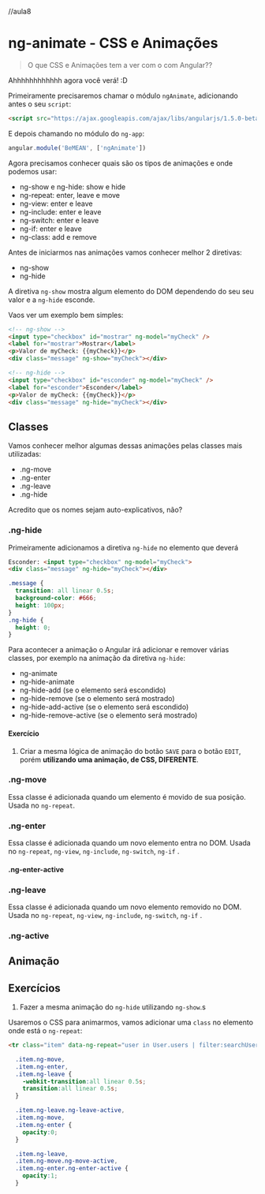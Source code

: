 //aula8
# ng-animate - CSS e Animações

> O que CSS e Animações tem a ver com o com Angular??

Ahhhhhhhhhhhh agora você verá! :D

Primeiramente precisaremos chamar o módulo `ngAnimate`, adicionando antes o seu `script`:

```html
<script src="https://ajax.googleapis.com/ajax/libs/angularjs/1.5.0-beta.2/angular-animate.js"></script>
```

E depois chamando no módulo do `ng-app`:

```js
angular.module('BeMEAN', ['ngAnimate'])
```

Agora precisamos conhecer quais são os tipos de animações e onde podemos usar:

- ng-show e ng-hide: show e hide
- ng-repeat: enter, leave e move
- ng-view: enter e leave
- ng-include: enter e leave
- ng-switch: enter e leave
- ng-if: enter e leave
- ng-class: add e remove

Antes de iniciarmos nas animações vamos conhecer melhor 2 diretivas:

- ng-show
- ng-hide

A diretiva `ng-show` mostra algum elemento do DOM dependendo do seu seu valor e a `ng-hide` esconde.

Vaos ver um exemplo bem simples:

```html
<!-- ng-show -->
<input type="checkbox" id="mostrar" ng-model="myCheck" />
<label for="mostrar">Mostrar</label>
<p>Valor de myCheck: {{myCheck}}</p>
<div class="message" ng-show="myCheck"></div>

<!-- ng-hide -->
<input type="checkbox" id="esconder" ng-model="myCheck" />
<label for="esconder">Esconder</label>
<p>Valor de myCheck: {{myCheck}}</p>
<div class="message" ng-hide="myCheck"></div>
```


## Classes

Vamos conhecer melhor algumas dessas animações pelas classes mais utilizadas:

- .ng-move
- .ng-enter
- .ng-leave
- .ng-hide

Acredito que os nomes sejam auto-explicativos, não?

### .ng-hide

Primeiramente adicionamos a diretiva `ng-hide` no elemento que deverá

```html
Esconder: <input type="checkbox" ng-model="myCheck">
<div class="message" ng-hide="myCheck"></div>
```

```css
.message {
  transition: all linear 0.5s;
  background-color: #666;
  height: 100px;
}
.ng-hide {
  height: 0;
}
```


Para acontecer a animação o Angular irá adicionar e remover várias classes, por exemplo na animação da diretiva `ng-hide`:

- ng-animate
- ng-hide-animate
- ng-hide-add (se o elemento será escondido)
- ng-hide-remove (se o elemento será mostrado)
- ng-hide-add-active (se o elemento será escondido)
- ng-hide-remove-active (se o elemento será mostrado)

#### Exercício

1) Criar a mesma lógica de animação do botão `SAVE` para o botão `EDIT`, porém **utilizando uma animação, de CSS, DIFERENTE**.

### .ng-move

Essa classe é adicionada quando um elemento é movido de sua posição.
Usada no `ng-repeat`.

### .ng-enter

Essa classe é adicionada quando um novo elemento entra no DOM.
Usada no `ng-repeat`, `ng-view`, `ng-include`, `ng-switch`, `ng-if` .

#### .ng-enter-active

### .ng-leave

Essa classe é adicionada quando um novo elemento removido no DOM.
Usada no `ng-repeat`, `ng-view`, `ng-include`, `ng-switch`, `ng-if` .


### .ng-active

## Animação


## Exercícios

1) Fazer a mesma animação do `ng-hide` utilizando `ng-show`.s

Usaremos o CSS para animarmos, vamos adicionar uma `class` no elemento onde está o `ng-repeat`:

```html
<tr class="item" data-ng-repeat="user in User.users | filter:searchUser ">
```


```css
  .item.ng-move,
  .item.ng-enter,
  .item.ng-leave {
    -webkit-transition:all linear 0.5s;
    transition:all linear 0.5s;
  }

  .item.ng-leave.ng-leave-active,
  .item.ng-move,
  .item.ng-enter {
    opacity:0;
  }

  .item.ng-leave,
  .item.ng-move.ng-move-active,
  .item.ng-enter.ng-enter-active {
    opacity:1;
  }
  ```








